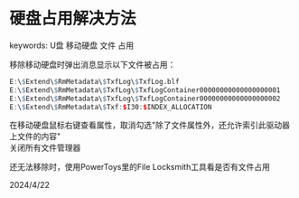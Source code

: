 # 硬盘占用解决方法

keywords: U盘 移动硬盘 文件 占用  

移除移动硬盘时弹出消息显示以下文件被占用：  
```r
E:\$Extend\$RmMetadata\$TxfLog\$TxfLog.blf
E:\$Extend\$RmMetadata\$TxfLog\$TxfLogContainer00000000000000000001
E:\$Extend\$RmMetadata\$TxfLog\$TxfLogContainer00000000000000000002
E:\$Extend\$RmMetadata\$Txf:$I30:$INDEX_ALLOCATION
```

在移动硬盘鼠标右键查看属性，取消勾选"除了文件属性外，还允许索引此驱动器上文件的内容"  
关闭所有文件管理器  

还无法移除时，使用PowerToys里的File Locksmith工具看是否有文件占用  


2024/4/22  
